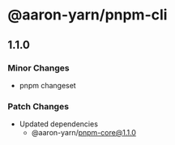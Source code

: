 # @aaron-yarn/pnpm-cli

## 1.1.0

### Minor Changes

- pnpm changeset

### Patch Changes

- Updated dependencies
  - @aaron-yarn/pnpm-core@1.1.0
